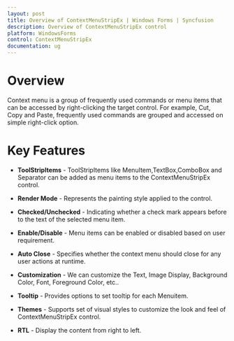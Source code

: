 ```yaml
---
layout: post
title: Overview of ContextMenuStripEx | Windows Forms | Syncfusion
description: Overview of ContextMenuStripEx control
platform: WindowsForms
control: ContextMenuStripEx
documentation: ug
---
```


# Overview

Context menu is a group of frequently used commands or menu items that can be accessed by right-clicking the target control. For example, Cut, Copy and Paste, frequently used commands are grouped and accessed on simple right-click option. 

# Key Features

* **ToolStripItems** - ToolStripItems like MenuItem,TextBox,ComboBox and Separator can be added as menu items to the ContextMenuStripEx control.

* **Render Mode** - Represents the painting style applied to the control.

* **Checked/Unchecked** - Indicating whether a check mark appears before to the text of the selected menu item.

* **Enable/Disable** - Menu items can be enabled or disabled based on user requirement.

* **Auto Close** - Specifies whether the context menu should close for any user actions at runtime.

* **Customization** - We can customize the Text, Image Display, Background Color, Font, Foreground Color, etc..

* **Tooltip** - Provides options to set tooltip for each Menuitem.

* **Themes** - Supports set of visual styles to customize the look and feel of ContextMenuStripEx control.

* **RTL** - Display the content from right to left.